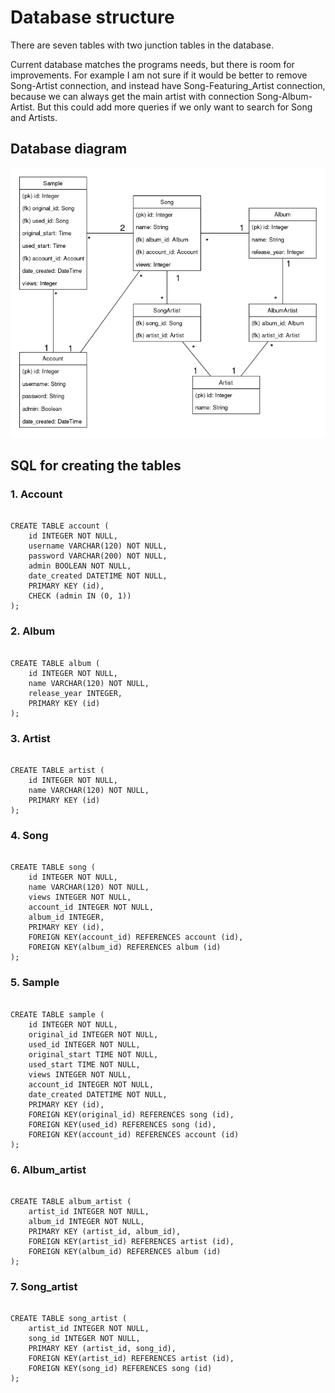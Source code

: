 # Database structure

There are seven tables with two junction tables in the database.

Current database matches the programs needs, but there is room for improvements. For example I am not sure if it would be better to remove Song-Artist connection, and instead have Song-Featuring_Artist connection, because we can always get the main artist with connection Song-Album-Artist. But this could add more queries if we only want to search for Song and Artists.


## Database diagram

![database diagram](database_diagram.png)


## SQL for creating the tables
### 1. Account
<pre><code>
CREATE TABLE account (
	id INTEGER NOT NULL,
	username VARCHAR(120) NOT NULL,
	password VARCHAR(200) NOT NULL,
	admin BOOLEAN NOT NULL,
	date_created DATETIME NOT NULL,
	PRIMARY KEY (id),
	CHECK (admin IN (0, 1))
);
</code></pre>
### 2. Album
<pre><code>
CREATE TABLE album (
	id INTEGER NOT NULL,
	name VARCHAR(120) NOT NULL,
	release_year INTEGER,
	PRIMARY KEY (id)
);
</code></pre>
### 3. Artist
<pre><code>
CREATE TABLE artist (
	id INTEGER NOT NULL,
	name VARCHAR(120) NOT NULL,
	PRIMARY KEY (id)
);</code></pre>
### 4. Song
<pre><code>
CREATE TABLE song (
	id INTEGER NOT NULL,
	name VARCHAR(120) NOT NULL,
	views INTEGER NOT NULL,
	account_id INTEGER NOT NULL,
	album_id INTEGER,
	PRIMARY KEY (id),
	FOREIGN KEY(account_id) REFERENCES account (id),
	FOREIGN KEY(album_id) REFERENCES album (id)
);
</code></pre>
### 5. Sample
<pre><code>
CREATE TABLE sample (
	id INTEGER NOT NULL,
	original_id INTEGER NOT NULL,
	used_id INTEGER NOT NULL,
	original_start TIME NOT NULL,
	used_start TIME NOT NULL,
	views INTEGER NOT NULL,
	account_id INTEGER NOT NULL,
	date_created DATETIME NOT NULL,
	PRIMARY KEY (id),
	FOREIGN KEY(original_id) REFERENCES song (id),
	FOREIGN KEY(used_id) REFERENCES song (id),
	FOREIGN KEY(account_id) REFERENCES account (id)
);
</code></pre>
### 6. Album_artist
<pre><code>
CREATE TABLE album_artist (
	artist_id INTEGER NOT NULL,
	album_id INTEGER NOT NULL,
	PRIMARY KEY (artist_id, album_id),
	FOREIGN KEY(artist_id) REFERENCES artist (id),
	FOREIGN KEY(album_id) REFERENCES album (id)
);
</code></pre>
### 7. Song_artist
<pre><code>
CREATE TABLE song_artist (
	artist_id INTEGER NOT NULL,
	song_id INTEGER NOT NULL,
	PRIMARY KEY (artist_id, song_id),
	FOREIGN KEY(artist_id) REFERENCES artist (id),
	FOREIGN KEY(song_id) REFERENCES song (id)
);
</code></pre>
